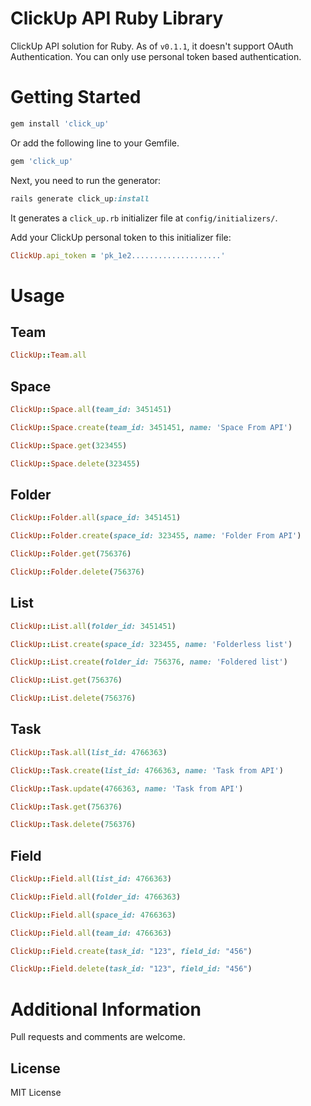 # ClickUp API Ruby Library
 ClickUp API solution for Ruby. As of `v0.1.1`, it doesn't support OAuth Authentication. You can only use personal token based authentication.

# Getting Started

```ruby
gem install 'click_up'
```
Or add the following line to your Gemfile.

```ruby
gem 'click_up'
```
Next, you need to run the generator:

```ruby
rails generate click_up:install
```
It generates a `click_up.rb` initializer file at `config/initializers/`.

Add your ClickUp personal token to this initializer file:

```ruby
ClickUp.api_token = 'pk_1e2....................'
```

# Usage

## Team
```ruby
ClickUp::Team.all
```

## Space
```ruby
ClickUp::Space.all(team_id: 3451451)

ClickUp::Space.create(team_id: 3451451, name: 'Space From API')

ClickUp::Space.get(323455)

ClickUp::Space.delete(323455)
```

## Folder
```ruby
ClickUp::Folder.all(space_id: 3451451)

ClickUp::Folder.create(space_id: 323455, name: 'Folder From API')

ClickUp::Folder.get(756376)

ClickUp::Folder.delete(756376)
```

## List
```ruby
ClickUp::List.all(folder_id: 3451451)

ClickUp::List.create(space_id: 323455, name: 'Folderless list')

ClickUp::List.create(folder_id: 756376, name: 'Foldered list')

ClickUp::List.get(756376)

ClickUp::List.delete(756376)
```

## Task

```ruby
ClickUp::Task.all(list_id: 4766363)

ClickUp::Task.create(list_id: 4766363, name: 'Task from API')

ClickUp::Task.update(4766363, name: 'Task from API')

ClickUp::Task.get(756376)

ClickUp::Task.delete(756376)
```

## Field

```ruby
ClickUp::Field.all(list_id: 4766363)

ClickUp::Field.all(folder_id: 4766363)

ClickUp::Field.all(space_id: 4766363)

ClickUp::Field.all(team_id: 4766363)

ClickUp::Field.create(task_id: "123", field_id: "456")

ClickUp::Field.delete(task_id: "123", field_id: "456")
```


# Additional Information
Pull requests and comments are welcome.

## License
MIT License
